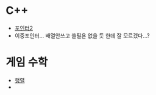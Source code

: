# C++
- [포인터2](https://github.com/uniye/Jusin/tree/main/23/07)
- 이중포인터... 배열안쓰고 쓸필욘 없을 듯 한데 잘 모르겠다...?

# 게임 수학
- [행렬](https://github.com/uniye/gameMath/tree/main/DU)
- 
